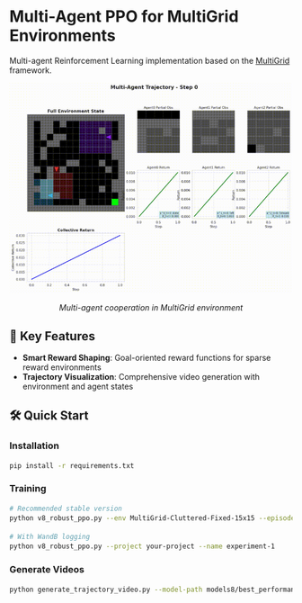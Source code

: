 # Multi-Agent PPO for MultiGrid Environments

Multi-agent Reinforcement Learning implementation based on the [MultiGrid](https://github.com/maximecb/gym-minigrid) framework.

<div align="center">
  <img src="v8_trajectory_video.gif" alt="Multi-Agent Demo" width="600">
  <p><em>Multi-agent cooperation in MultiGrid environment</em></p>
</div>

## 🚀 Key Features

- **Smart Reward Shaping**: Goal-oriented reward functions for sparse reward environments  
- **Trajectory Visualization**: Comprehensive video generation with environment and agent states

## 🛠️ Quick Start

### Installation
```bash
pip install -r requirements.txt
```

### Training
```bash
# Recommended stable version
python v8_robust_ppo.py --env MultiGrid-Cluttered-Fixed-15x15 --episodes 100000

# With WandB logging
python v8_robust_ppo.py --project your-project --name experiment-1
```

### Generate Videos
```bash
python generate_trajectory_video.py --model-path models8/best_performance --env MultiGrid-Cluttered-Fixed-15x15
```
